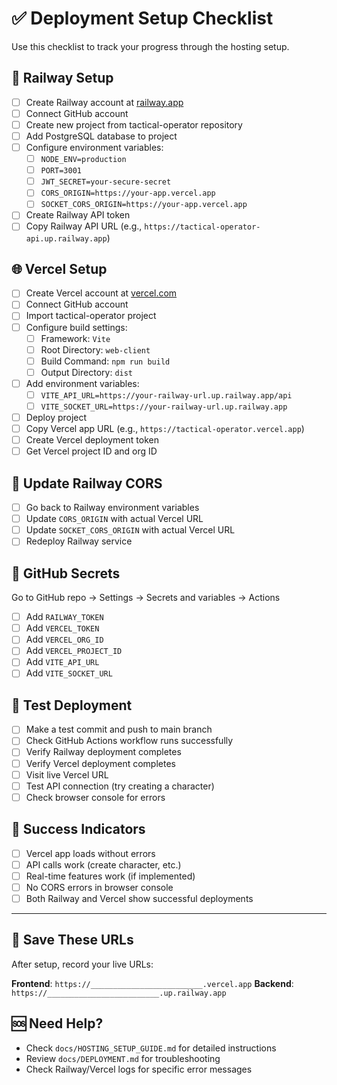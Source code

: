 # ✅ Deployment Setup Checklist

Use this checklist to track your progress through the hosting setup.

## 🚂 Railway Setup
- [ ] Create Railway account at [railway.app](https://railway.app)
- [ ] Connect GitHub account
- [ ] Create new project from tactical-operator repository
- [ ] Add PostgreSQL database to project
- [ ] Configure environment variables:
  - [ ] `NODE_ENV=production`
  - [ ] `PORT=3001`
  - [ ] `JWT_SECRET=your-secure-secret`
  - [ ] `CORS_ORIGIN=https://your-app.vercel.app`
  - [ ] `SOCKET_CORS_ORIGIN=https://your-app.vercel.app`
- [ ] Create Railway API token
- [ ] Copy Railway API URL (e.g., `https://tactical-operator-api.up.railway.app`)

## 🌐 Vercel Setup
- [ ] Create Vercel account at [vercel.com](https://vercel.com)
- [ ] Connect GitHub account
- [ ] Import tactical-operator project
- [ ] Configure build settings:
  - [ ] Framework: `Vite`
  - [ ] Root Directory: `web-client`
  - [ ] Build Command: `npm run build`
  - [ ] Output Directory: `dist`
- [ ] Add environment variables:
  - [ ] `VITE_API_URL=https://your-railway-url.up.railway.app/api`
  - [ ] `VITE_SOCKET_URL=https://your-railway-url.up.railway.app`
- [ ] Deploy project
- [ ] Copy Vercel app URL (e.g., `https://tactical-operator.vercel.app`)
- [ ] Create Vercel deployment token
- [ ] Get Vercel project ID and org ID

## 🔄 Update Railway CORS
- [ ] Go back to Railway environment variables
- [ ] Update `CORS_ORIGIN` with actual Vercel URL
- [ ] Update `SOCKET_CORS_ORIGIN` with actual Vercel URL
- [ ] Redeploy Railway service

## 🔑 GitHub Secrets
Go to GitHub repo → Settings → Secrets and variables → Actions

- [ ] Add `RAILWAY_TOKEN`
- [ ] Add `VERCEL_TOKEN`
- [ ] Add `VERCEL_ORG_ID`
- [ ] Add `VERCEL_PROJECT_ID`
- [ ] Add `VITE_API_URL`
- [ ] Add `VITE_SOCKET_URL`

## 🚀 Test Deployment
- [ ] Make a test commit and push to main branch
- [ ] Check GitHub Actions workflow runs successfully
- [ ] Verify Railway deployment completes
- [ ] Verify Vercel deployment completes
- [ ] Visit live Vercel URL
- [ ] Test API connection (try creating a character)
- [ ] Check browser console for errors

## 🎉 Success Indicators
- [ ] Vercel app loads without errors
- [ ] API calls work (create character, etc.)
- [ ] Real-time features work (if implemented)
- [ ] No CORS errors in browser console
- [ ] Both Railway and Vercel show successful deployments

---

## 📝 Save These URLs
After setup, record your live URLs:

**Frontend**: `https://_________________________.vercel.app`
**Backend**: `https://_________________________.up.railway.app`

## 🆘 Need Help?
- Check `docs/HOSTING_SETUP_GUIDE.md` for detailed instructions
- Review `docs/DEPLOYMENT.md` for troubleshooting
- Check Railway/Vercel logs for specific error messages
